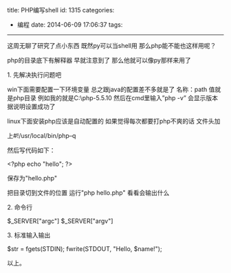title: PHP编写shell
id: 1315
categories:
  - 编程
date: 2014-06-09 17:06:37
tags:
---

这周无聊了研究了点小东西
既然py可以当shell用 那么php能不能也这样用呢？
<!--more-->
php的目录底下有解释器 早就注意到了 那么他就可以像py那样来用了

1\. 先解决执行问题吧

win下面需要配置一下环境变量 总之跟java的配置差不多就是了
名称：path 值就是php目录 例如我的就是C:\php-5.5.10
然后在cmd里输入”php -v” 会显示版本 据说明设置成功了

linux下面安装php应该是自动配置的 如果觉得每次都要打php不爽的话 文件头加

上#!/usr/local/bin/php–q

然后写代码如下：

&lt;?php
echo "hello";
?&gt;

保存为"hello.php"

把目录切到文件的位置 运行"php hello.php" 看看会输出什么

2\. 命令行

$_SERVER["argc"]
$_SERVER["argv"]

3\. 标准输入输出

$str = fgets(STDIN);
fwrite(STDOUT, "Hello, $name!");

以上。